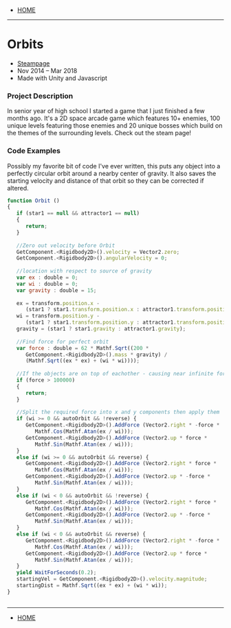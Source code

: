 - [HOME](https://avijr.com)

---

# Orbits
- [Steampage](https://store.steampowered.com/app/719350/Orbits/)
- Nov 2014 – Mar 2018
- Made with Unity and Javascript

### Project Description
In senior year of high school I started a game that I just finished a few months ago. It's a 2D space arcade game which features 10+ enemies, 100 unique levels featuring those enemies and 20 unique bosses which build on the themes of the surrounding levels. Check out the steam page!

### Code Examples
Possibly my favorite bit of code I've ever written, this puts any object into a perfectly circular orbit around a nearby center of gravity. It also saves the starting velocity and distance of that orbit so they can be corrected if altered.
```javascript
function Orbit ()
{
   if (star1 == null && attractor1 == null)
   {
      return;
   }
			
   //Zero out velocity before Orbit
   GetComponent.<Rigidbody2D>().velocity = Vector2.zero;
   GetComponent.<Rigidbody2D>().angularVelocity = 0;
	
   //location with respect to source of gravity
   var ex : double = 0;
   var wi : double = 0;
   var gravity : double = 15;
	
   ex = transform.position.x - 
      (star1 ? star1.transform.position.x : attractor1.transform.position.x);
   wi = transform.position.y - 
      (star1 ? star1.transform.position.y : attractor1.transform.position.y);
   gravity = (star1 ? star1.gravity : attractor1.gravity);
	
   //Find force for perfect orbit
   var force : double = 62 * Mathf.Sqrt((200 * 
      GetComponent.<Rigidbody2D>().mass * gravity) / 
      (Mathf.Sqrt((ex * ex) + (wi * wi))));
   
   //If the objects are on top of eachother - causing near infinite force
   if (force > 100000)
   {
      return;
   }
	
   //Split the required force into x and y components then apply them
   if (wi >= 0 && autoOrbit && !reverse) {
      GetComponent.<Rigidbody2D>().AddForce (Vector2.right * -force *
         Mathf.Cos(Mathf.Atan(ex / wi)));
      GetComponent.<Rigidbody2D>().AddForce (Vector2.up * force *
         Mathf.Sin(Mathf.Atan(ex / wi)));
   }
   else if (wi >= 0 && autoOrbit && reverse) {
      GetComponent.<Rigidbody2D>().AddForce (Vector2.right * force *
         Mathf.Cos(Mathf.Atan(ex / wi)));
      GetComponent.<Rigidbody2D>().AddForce (Vector2.up * -force *
         Mathf.Sin(Mathf.Atan(ex / wi)));
   }
   else if (wi < 0 && autoOrbit && !reverse) {
      GetComponent.<Rigidbody2D>().AddForce (Vector2.right * force *
         Mathf.Cos(Mathf.Atan(ex / wi)));
      GetComponent.<Rigidbody2D>().AddForce (Vector2.up * -force *
         Mathf.Sin(Mathf.Atan(ex / wi)));
   }
   else if (wi < 0 && autoOrbit && reverse) {
      GetComponent.<Rigidbody2D>().AddForce (Vector2.right * -force *
         Mathf.Cos(Mathf.Atan(ex / wi)));
      GetComponent.<Rigidbody2D>().AddForce (Vector2.up * force *
         Mathf.Sin(Mathf.Atan(ex / wi)));
   }
   yield WaitForSeconds(0.2);
   startingVel = GetComponent.<Rigidbody2D>().velocity.magnitude;
   startingDist = Mathf.Sqrt((ex * ex) + (wi * wi));
}
```

```javascript

```

---

- [HOME](https://avijr.com)
